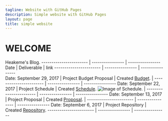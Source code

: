 ```yaml
---
tagline: Website with GitHub Pages
description: Simple website with GitHub Pages
layout: page
title: simple website
---
```



# WELCOME

Heakeme's Blog.
----------------------- | ---------------- | ---------------- 
Date | Deliverable | link
----------------------- | ---------------- | ----------------  
Date: September 29, 2017 | Project Budget Proposal | Created [Budget](https://github.com/TheKeme/SensorEffector/blob/master/DOCUMENTS/DMX512CONTROLLER.docx). |
----------------------- | ---------------- | ---------------- 
Date: September 22, 2017 | Project Schedule | Created [Schedule](https://github.com/TheKeme/KemeRepository//blob/master/DOCUMENTS/DMX512Schedule.mpp). ![Image of Schedule](https://raw.githubusercontent.com/TheKeme/SensorEffector/master/IMAGES/ProjectSchedule.jpeg). |
----------------------- | ---------------- | ---------------- 
Date: September 13, 2017 | Project Proposal | Created [Proposal](https://github.com/TheKeme/KemeRepository/blob/master/DOCUMENTS/ProposalContentheakemeWilliams.pdf). |
----------------------- | ---------------- | ---------------- 
Date: September 6, 2017 | Project Repository | Created [Repository](https://github.com/Thekeme/KemeRepository).
----------------------- | ---------------- | ---------------- 


